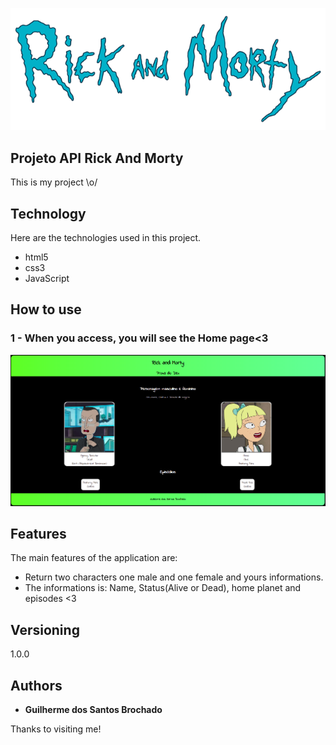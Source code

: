 
![Logo of the project](https://github.com/guihbrochado/rick-and-morty-dev-I/blob/master/readmeImg/58f37720a4fa116215a9240f.png)


## Projeto API Rick And Morty 
This is my project \o/ 



## Technology 

Here are the technologies used in this project.

* html5
* css3
* JavaScript

## How to use

### 1 - When you access, you will see the Home page<3

![Homepage image](https://github.com/guihbrochado/rick-and-morty-dev-I/blob/master/readmeImg/projeto-rick-and-morty.png)

## Features

The main features of the application are:
 - Return two characters one male and one female and yours informations.
 - The informations is: Name, Status(Alive or Dead), home planet and episodes  <3

  ## Versioning

  1.0.0

  ## Authors

  * **Guilherme dos Santos Brochado** 

  Thanks to visiting me!
